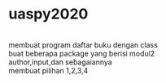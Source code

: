 # uaspy2020
<br>membuat program daftar buku dengan class
<br>buat beberapa package yang berisi modul2
<br>author,input,dan sebagaiannya
<br>membuat pilihan 1,2,3,4
